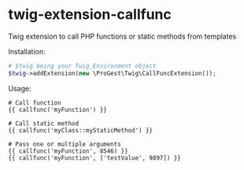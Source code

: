# twig-extension-callfunc
Twig extension to call PHP functions or static methods from templates

Installation:
```php
# $twig being your Twig_Environment object
$twig->addExtension(new \ProGest\Twig\CallFuncExtension());
```

Usage:
```
# Call function
{{ callfunc('myFunction') }}

# Call static method
{{ callfunc('myClass::myStaticMethod') }}

# Pass one or multiple arguments
{{ callfunc('myFunction', 8546) }}
{{ callfunc('myFunction', ['testValue', 9897]) }}
```